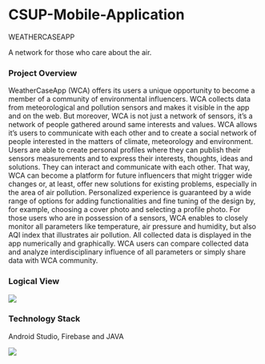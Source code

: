 # CSUP-Mobile-Application
WEATHERCASEAPP

A network for those who care about the air.

### Project Overview
WeatherCaseApp (WCA) offers its users a unique opportunity to become a member of a community of environmental influencers. WCA collects data from meteorological and pollution sensors and makes it visible in the app and on the web. But moreover, WCA is not just a network of sensors, it’s a network of people gathered around same interests and values. WCA allows it’s users to communicate with each other and to create a social network of people interested in the matters of climate, meteorology and environment. Users are able to create personal profiles where they can publish their sensors measurements and to express their interests, thoughts, ideas and solutions. They can interact and communicate with each other. That way, WCA can become a platform for future influencers that might trigger wide changes or, at least, offer new solutions for existing problems, especially in the area of air pollution. Personalized experience is guaranteed by a wide range of options for adding functionalities and fine tuning of the design by, for example, choosing a cover photo and selecting a profile photo. For those users who are in possession of a sensors, WCA enables to closely monitor all parameters like temperature, air pressure and humidity, but also AQI index that illustrates air pollution. All collected data is displayed in the app numerically and graphically. WCA users can compare collected data and analyze interdisciplinary influence of all parameters or simply share data with WCA community.


### Logical View

<img src="https://i.imgur.com/a8vMeid.png">


### Technology Stack
Android Studio, Firebase and JAVA

<img src="https://i.imgur.com/YCVT4jU.png">
